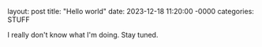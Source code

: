 layout: post
title: "Hello world"
date: 2023-12-18 11:20:00 -0000
categories: STUFF

I really don't know what I'm doing. Stay tuned. 